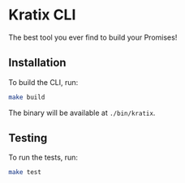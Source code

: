 # Kratix CLI

The best tool you ever find to build your Promises!

## Installation

To build the CLI, run:

```bash
make build
```

The binary will be available at `./bin/kratix`.

## Testing

To run the tests, run:

```bash
make test
```

